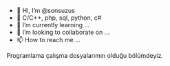 - 👋 Hi, I’m @sonsuzus
- 👀 C/C++, php, sql, python, c#
- 🌱 I’m currently learning ...
- 💞️ I’m looking to collaborate on ...
- 📫 How to reach me ...

<!---
sonsuzus/sonsuzus is a ✨ special ✨ repository because its `README.md` (this file) appears on your GitHub profile.
You can click the Preview link to take a look at your changes.
--->
Programlama çalışma dosyalarımın olduğu bölümdeyiz.